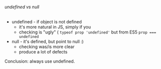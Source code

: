###### undefined vs null
* undefined - if object is not defined
    * it's more natural in JS, simply if you 
    * checking is "ugly" ( ```typeof prop 'undefined'```  but from ES5 ```prop === undefined``` 
* null - it's defined, but point to null :)
    * checking was/is more clear
    * produce a lot of defects 
    
Conclusion: always use undefined. 

